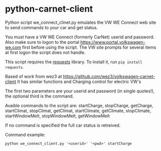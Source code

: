 # python-carnet-client
Python script we_connect_clinet.py emulates the VW WE Connect web site to send commands to your car and get status.

You must have a VW WE Connect (formerly CarNet) userid and password. Also make sure to logon to the portal https://www.portal.volkswagen-we.com first before using the script. The VW site prompts for several items at first logon the script does not handle.

This script requires the [requests](https://github.com/kennethreitz/requests) library. To install it, run `pip install requests`.

Based of work from wez3 at https://github.com/wez3/volkswagen-carnet-client
It has similar functions and Charging control for electric VW's

The first two parameters are your userid and password (in single quotes!), the optional third is the command.

Avaible commands to the script are:
  startCharge, stopCharge, getCharge, startClimat, stopClimat, getClimat, startClimate, getClimate, stopClimate, startWindowMelt, stopWindowMelt, getWindowMelt

If no command is specified the full car status is retreived.

Command example:
```
python we_connect_client.py '<userid>' '<pwd>' startCharge
```


